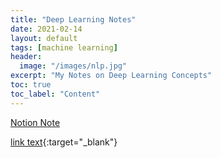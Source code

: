 ```yaml
---
title: "Deep Learning Notes"
date: 2021-02-14
layout: default
tags: [machine learning]
header:
  image: "/images/nlp.jpg"
excerpt: "My Notes on Deep Learning Concepts"
toc: true
toc_label: "Content"
---
```


<a href="https://www.notion.so/f70b4889373c493382ecbb10e6c8d6b5?v=6a56c78caa074a79a2752410464fa2cd" target="_blank" rel="noreferrer noopener">Notion Note</a>

[link text](https://www.notion.so/f70b4889373c493382ecbb10e6c8d6b5?v=6a56c78caa074a79a2752410464fa2cd){:target="_blank"}

&nbsp;

